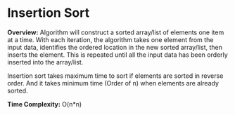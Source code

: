 # Insertion Sort
**Overview:** Algorithm will construct a sorted array/list of elements one item at a time. With each iteration, the algorithm takes one element from the input data, identifies the ordered location in the new sorted array/list, then inserts the element. This is repeated until all the input data has been orderly inserted into the array/list.

Insertion sort takes maximum time to sort if elements are sorted in reverse order. And it takes minimum time (Order of n) when elements are already sorted.


**Time Complexity:** O(n*n)
